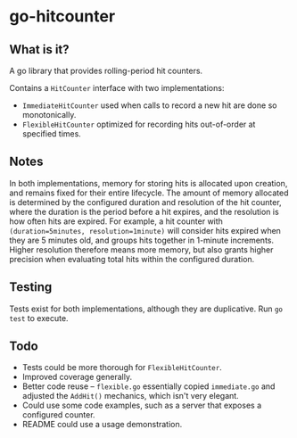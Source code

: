 # go-hitcounter

## What is it?

A go library that provides rolling-period hit counters.

Contains a `HitCounter` interface with two implementations:
- `ImmediateHitCounter` used when calls to record a new hit are done so monotonically.
- `FlexibleHitCounter` optimized for recording hits out-of-order at specified times.


## Notes

In both implementations, memory for storing hits is allocated upon creation, and remains
fixed for their entire lifecycle. The amount of memory allocated is determined by the
configured duration and resolution of the hit counter, where the duration is the period
before a hit expires, and the resolution is how often hits are expired. For example,
a hit counter with `(duration=5minutes, resolution=1minute)` will consider hits expired
when they are 5 minutes old, and groups hits together in 1-minute increments. Higher resolution
therefore means more memory, but also grants higher precision when evaluating total hits
within the configured duration.


## Testing

Tests exist for both implementations, although they are duplicative. Run `go test` to execute.


## Todo

- Tests could be more thorough for `FlexibleHitCounter`.
- Improved coverage generally.
- Better code reuse – `flexible.go` essentially copied `immediate.go` and adjusted the `AddHit()`
mechanics, which isn't very elegant.
- Could use some code examples, such as a server that exposes a configured counter.
- README could use a usage demonstration.
